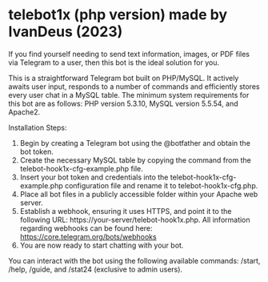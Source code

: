 # telebot1x (php version) made by IvanDeus (2023)
If you find yourself needing to send text information, images, or PDF files via Telegram to a user, then this bot is the ideal solution for you.

This is a straightforward Telegram bot built on PHP/MySQL. 
It actively awaits user input, responds to a number of commands and efficiently stores every user chat in a MySQL table. 
The minimum system requirements for this bot are as follows: PHP version 5.3.10, MySQL version 5.5.54, and Apache2.

Installation Steps:

1. Begin by creating a Telegram bot using the @botfather and obtain the bot token.
2. Create the necessary MySQL table by copying the command from the telebot-hook1x-cfg-example.php file.
3. Insert your bot token and credentials into the telebot-hook1x-cfg-example.php configuration file and rename it to telebot-hook1x-cfg.php.
4. Place all bot files in a publicly accessible folder within your Apache web server.
5. Establish a webhook, ensuring it uses HTTPS, and point it to the following URL: https://your-server/telebot-hook1x.php. All information regarding webhooks can be found here: https://core.telegram.org/bots/webhooks
6. You are now ready to start chatting with your bot.

You can interact with the bot using the following available commands: /start, /help, /guide, and /stat24 (exclusive to admin users).
